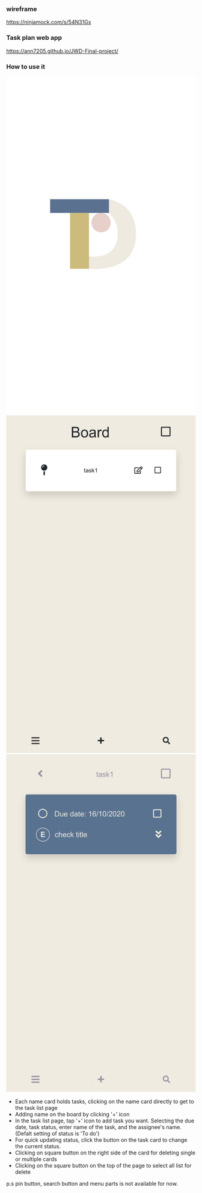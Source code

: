 ### wireframe 
https://ninjamock.com/s/54N31Gx

### Task plan web app
https://ann7205.github.io/JWD-Final-project/

### How to use it

![logo](image/logo.png)
![project page](image/project-page.png)
![task page](image/task-page.png)

* Each name card holds tasks, clicking on the name card directly to get to the task list page
* Adding name on the board by clicking '+' icon
* In the task list page, tap '+' icon to add task you want. Selecting the due date, task status, enter name of the task, and the assignee's name. (Defalt setting of status is 'To do')
* For quick updating status, click the button on the task card to change the current status.
* Clicking on square button on the right side of the card for deleting single or multiple cards
* Clicking on the square button on the top of the page to select all list for delete

p.s pin button, search button and menu parts is not available for now.

